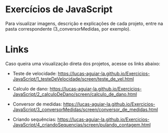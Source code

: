 # Exercícios de JavaScript
Para visualizar imagens, descrição e explicações de cada projeto, entre na pasta correspondente (3_conversorMedidas, por exemplo).

# Links
Caso queira uma visualização direta dos projetos, acesse os links abaixo:
 - Teste de velocidade:
 https://lucas-aguiar-la.github.io/Exercicios-JavaScript/1_testeDeVelocidade/screen/teste_de_vel.html
 
 - Calculo de dano:
 https://lucas-aguiar-la.github.io/Exercicios-JavaScript/2_calculoDeDano/screen/calculo_de_dano.html

 - Conversor de medidas:
 https://lucas-aguiar-la.github.io/Exercicios-JavaScript/3_conversorMedidas/screen/conversor_de_medidas.html
 
  - Criando sequências:
 https://lucas-aguiar-la.github.io/Exercicios-JavaScript/4_criandoSequencias/screen/pulando_contagem.html
